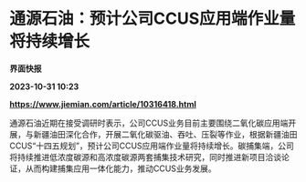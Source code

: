 # 通源石油：预计公司CCUS应用端作业量将持续增长
**界面快报**

**2023-10-31 10:23**

**https://www.jiemian.com/article/10316418.html**

通源石油近期在接受调研时表示，公司CCUS业务目前主要围绕二氧化碳应用端开展，与新疆油田深化合作，开展二氧化碳驱油、吞吐、压裂等作业，根据新疆油田CCUS“十四五规划”，预计公司CCUS应用端作业量将持续增长。碳捕集端，公司将持续推进低浓度碳源和高浓度碳源两套捕集技术研究，同时推进新项目洽谈论证，从而构建捕集应用一体化能力，推动CCUS业务发展。